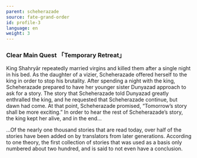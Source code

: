 ```yaml
---
parent: scheherazade
source: fate-grand-order
id: profile-3
language: en
weight: 3
---
```


### Clear Main Quest 「Temporary Retreat」

King Shahryār repeatedly married virgins and killed them after a single night in his bed.
As the daughter of a vizier, Scheherazade offered herself to the king in order to stop his brutality.
After spending a night with the king, Scheherazade prepared to have her younger sister Dunyazad approach to ask for a story. The story that Scheherazade told Dunyazad greatly enthralled the king, and he requested that Scheherazade continue, but dawn had come. At that point, Scheherazade promised, “Tomorrow’s story shall be more exciting.”
In order to hear the rest of Scheherazade’s story, the king kept her alive, and in the end…

…Of the nearly one thousand stories that are read today, over half of the stories have been added on by translators from later generations. According to one theory, the first collection of stories that was used as a basis only numbered about two hundred, and is said to not even have a conclusion.
